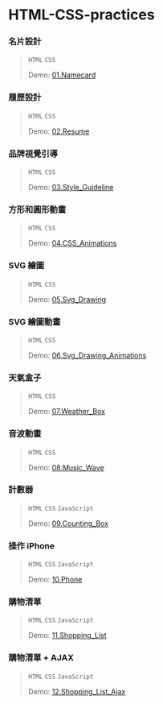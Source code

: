 # HTML-CSS-practices
### 名片設計
> `HTML` `CSS`
>  
>  Demo: [01.Namecard](https://tejungchou.github.io/HTML-CSS-Practices/01.Namecard/)

### 履歷設計
> `HTML` `CSS`
>  
>  Demo: [02.Resume](https://tejungchou.github.io/HTML-CSS-Practices/02.Resume/)

### 品牌視覺引導
> `HTML` `CSS`
>  
>  Demo: [03.Style_Guideline](https://tejungchou.github.io/HTML-CSS-Practices/03.Style_Guideline/)

### 方形和圓形動畫
> `HTML` `CSS`
>  
>  Demo: [04.CSS_Animations](https://tejungchou.github.io/HTML-CSS-Practices/04.CSS_Animations/)

### SVG 繪圖
> `HTML` `CSS`
>  
>  Demo: [05.Svg_Drawing](https://tejungchou.github.io/HTML-CSS-Practices/05.Svg_Drawing/)

### SVG 繪圖動畫
> `HTML` `CSS`
>  
>  Demo: [06.Svg_Drawing_Animations](https://tejungchou.github.io/HTML-CSS-Practices/06.Svg_Drawing_Animations/)

### 天氣盒子
> `HTML` `CSS`
>  
>  Demo: [07.Weather_Box](https://tejungchou.github.io/HTML-CSS-Practices/07.Weather_Box/)

### 音波動畫
> `HTML` `CSS`
>  
>  Demo: [08.Music_Wave](https://tejungchou.github.io/HTML-CSS-Practices/08.Music_Wave/)

### 計數器
> `HTML` `CSS` `JavaScript`
>  
>  Demo: [09.Counting_Box](https://tejungchou.github.io/HTML-CSS-Practices/09.Counting_Box/)

### 操作 iPhone
> `HTML` `CSS` `JavaScript`
>  
>  Demo: [10.Phone](https://tejungchou.github.io/HTML-CSS-Practices/10.Phone/)

### 購物清單
> `HTML` `CSS` `JavaScript`
>  
>  Demo: [11.Shopping_List](https://tejungchou.github.io/HTML-CSS-Practices/11.Shopping_List/)

### 購物清單 + AJAX
> `HTML` `CSS` `JavaScript`
>  
>  Demo: [12.Shopping_List_Ajax](https://tejungchou.github.io/HTML-CSS-Practices/12.Shopping_List_Ajax/)
